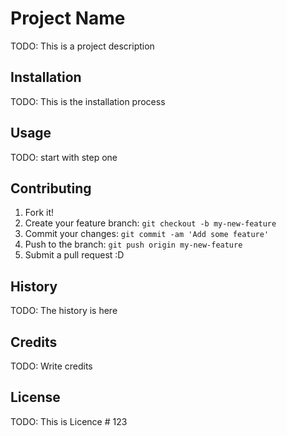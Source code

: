 # Project Name

TODO: This is a project description

## Installation

TODO: This is the installation process

## Usage

TODO: start with step one

## Contributing

1. Fork it!
2. Create your feature branch: `git checkout -b my-new-feature`
3. Commit your changes: `git commit -am 'Add some feature'`
4. Push to the branch: `git push origin my-new-feature`
5. Submit a pull request :D

## History

TODO: The history is here

## Credits

TODO: Write credits

## License

TODO: This is Licence # 123